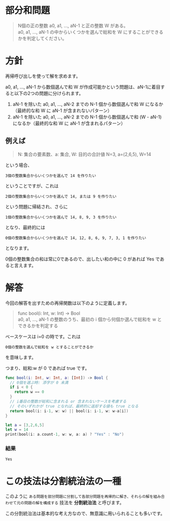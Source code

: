 # 部分和問題

> N個の正の整数 a0, a1, ..., aN-1 と正の整数 W がある。<br>a0, a1, ..., aN-1 の中からいくつかを選んで総和を W にすることができるかを判定してください。

# 方針

再帰呼び出しを使って解を求めます。

a0, a1, ..., aN-1 から数個選んで和 W が作成可能かという問題は、aN-1に着目すると以下の2つの問題に分けられます。

1. aN-1 を除いた a0, a1, ..., aN-2 までの N-1 個から数個選んで和 W になるか（最終的な和 W に aN-1 が含まれないパターン）
2. aN-1 を除いた a0, a1, ..., aN-2 までの N-1 個から数個選んで和 (W - aN-1) になるか（最終的な和 W に aN-1 が含まれるパターン）

## 例えば

> N: 集合の要素数、a: 集合, W: 目的の合計値
> N=3, a=(2,6,5), W=14

という場合、
```
3個の整数集合からいくつかを選んで 14 を作りたい
```
ということですが、これは
```
2個の整数集合からいくつかを選んで 14, または 9 を作りたい
```
という問題に帰結され、さらに
```
1個の整数集合からいくつかを選んで 14, 8, 9, 3 を作りたい
```
となり、最終的には
```
0個の整数集合からいくつかを選んで 14, 12, 8, 6, 9, 7, 3, 1 を作りたい
```
となります。

0個の整数集合の和は常に0であるので、出したい和の中に 0 があれば Yes であると言えます。

# 解答

今回の解答を出すための再帰関数は以下のように定義します。

> func bool(i: Int, w: Int) -> Bool <br>
> a0, a1, ..., aN-1 の整数のうち、最初の i 個から何個か選んで総和を w とできるかを判定する

ベースケースは i=0 の時です。これは
```
0個の整数を選んで総和を w とすることができるか
```
を意味します。

つまり、総和:w が 0 であれば true です。

```swift
func bool(i: Int, w: Int, a: [Int]) -> Bool {
  // 0個を選ぶ時: 添字が 0 未満
  if i < 0 {
    return w == 0
  }
  // i番目の整数が総和に含まれる or 含まれないケースを考慮する
  // そのいずれかが true となれば、最終的に返却する値も true となる
  return bool(i: i-1, w: w) || bool(i: i-1, w: w-a[i])
}

let a = [3,2,6,5]
let w = 14
print(bool(i: a.count-1, w: w, a: a) ? "Yes" : "No")
```

### 結果
```shell
Yes
```

# この技法は分割統治法の一種

このように `ある問題を部分問題に分割して各部分問題を再帰的に解き、それらの解を組み合わせて元の問題の解を構成する` 技法を **分割統治法** と呼びます。

この分割統治法は基本的な考え方なので、無意識に用いられることも多いです。